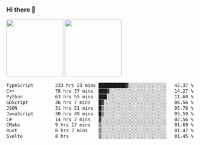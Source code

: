 ### Hi there 👋

<img height="150em" src="https://github-readme-stats.vercel.app/api?username=EddieDover&count_private=true&include_all_commits=true&show_icons=true&theme=dracula&hide_border=false&rank_icon=percentile"/>
<img height="150em" src="https://github-readme-stats.vercel.app/api/top-langs/?username=EddieDover&theme=dracula&hide_border=false&&layout=compact&langs_count=20" />

<!--START_SECTION:waka-->

```txt
TypeScript        233 hrs 23 mins ██████████▓░░░░░░░░░░░░░░   42.37 %
C++               78 hrs 37 mins  ███▓░░░░░░░░░░░░░░░░░░░░░   14.27 %
Python            63 hrs 55 mins  ███░░░░░░░░░░░░░░░░░░░░░░   11.60 %
GDScript          36 hrs 7 mins   █▓░░░░░░░░░░░░░░░░░░░░░░░   06.56 %
JSON              31 hrs 51 mins  █▒░░░░░░░░░░░░░░░░░░░░░░░   05.78 %
JavaScript        30 hrs 49 mins  █▒░░░░░░░░░░░░░░░░░░░░░░░   05.59 %
C#                14 hrs 7 mins   ▓░░░░░░░░░░░░░░░░░░░░░░░░   02.56 %
CMake             9 hrs 17 mins   ▒░░░░░░░░░░░░░░░░░░░░░░░░   01.69 %
Rust              8 hrs 7 mins    ▒░░░░░░░░░░░░░░░░░░░░░░░░   01.47 %
Svelte            8 hrs           ▒░░░░░░░░░░░░░░░░░░░░░░░░   01.45 %
```

<!--END_SECTION:waka-->

<!--
**EddieDover/EddieDover** is a ✨ _special_ ✨ repository because its `README.md` (this file) appears on your GitHub profile.

Here are some ideas to get you started:

- 🔭 I’m currently working on ...
- 🌱 I’m currently learning ...
- 👯 I’m looking to collaborate on ...
- 🤔 I’m looking for help with ...
- 💬 Ask me about ...
- 📫 How to reach me: ...
- 😄 Pronouns: ...
- ⚡ Fun fact: ...
-->
<a rel="me" href="https://techhub.social/@EddieDover"></a>
